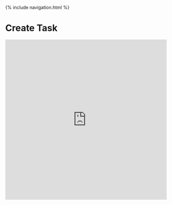 {% include navigation.html %}

# Create Task

<iframe frameborder="0" width="100%" height="500px" src="https://replit.com/@JacksonGolding/Jackson-Golding-1?lite=true"></iframe>
